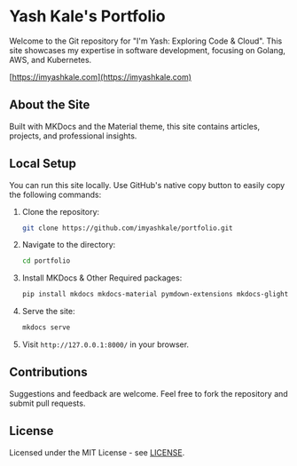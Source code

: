 # Yash Kale's Portfolio

Welcome to the Git repository for "I'm Yash: Exploring Code & Cloud". This site showcases my expertise in software development, focusing on Golang, AWS, and Kubernetes.

[https://imyashkale.com](https://imyashkale.com)

## About the Site

Built with MKDocs and the Material theme, this site contains articles, projects, and professional insights.

## Local Setup

You can run this site locally. Use GitHub's native copy button to easily copy the following commands:

1. Clone the repository:

   ```bash
   git clone https://github.com/imyashkale/portfolio.git
   ```

2. Navigate to the directory:

   ```bash
   cd portfolio
   ```

3. Install MKDocs & Other Required packages:

   ```bash
   pip install mkdocs mkdocs-material pymdown-extensions mkdocs-glightbox
   ```

4. Serve the site:

   ```bash
   mkdocs serve
   ```

5. Visit `http://127.0.0.1:8000/` in your browser.

## Contributions

Suggestions and feedback are welcome. Feel free to fork the repository and submit pull requests.

## License

Licensed under the MIT License - see [LICENSE](LICENSE).